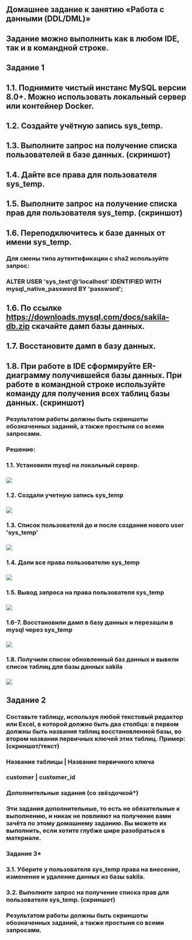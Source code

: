 ## Домашнее задание к занятию «Работа с данными (DDL/DML)»
### 
## Задание можно выполнить как в любом IDE, так и в командной строке.
### 
## Задание 1
## 1.1. Поднимите чистый инстанс MySQL версии 8.0+. Можно использовать локальный сервер или контейнер Docker.
### 
## 1.2. Создайте учётную запись sys_temp.
### 
## 1.3. Выполните запрос на получение списка пользователей в базе данных. (скриншот)
### 
## 1.4. Дайте все права для пользователя sys_temp.
### 
## 1.5. Выполните запрос на получение списка прав для пользователя sys_temp. (скриншот)
### 
## 1.6. Переподключитесь к базе данных от имени sys_temp.
### 
### Для смены типа аутентификации с sha2 используйте запрос:
### 
### ALTER USER 'sys_test'@'localhost' IDENTIFIED WITH mysql_native_password BY 'password';
## 1.6. По ссылке https://downloads.mysql.com/docs/sakila-db.zip скачайте дамп базы данных.
### 
## 1.7. Восстановите дамп в базу данных.
### 
## 1.8. При работе в IDE сформируйте ER-диаграмму получившейся базы данных. При работе в командной строке используйте команду для получения всех таблиц базы данных. (скриншот)
### 
### Результатом работы должны быть скриншоты обозначенных заданий, а также простыня со всеми запросами.
### 
### Решение:
### 1.1. Установили mysql на локальный сервер.
### ![](https://github.com/Berezhok/hw_BD2_mySQL/blob/main/img/mysqlversion.png)
### 1.2. Создали учетную запись sys_temp
### ![](https://github.com/Berezhok/hw_BD2_mySQL/blob/main/img/createUser.png)
### 1.3. Список пользователй до и после создания нового user 'sys_temp'
### ![](https://github.com/Berezhok/hw_BD2_mySQL/blob/main/img/spisokuser.png)
### 1.4. Дали все права пользователю sys_temp
### ![](https://github.com/Berezhok/hw_BD2_mySQL/blob/main/img/grantAll.png)
### 1.5. Вывод запроса на права пользователя sys_temp 
### ![](https://github.com/Berezhok/hw_BD2_mySQL/blob/main/img/grantsystemp.png)
### 1.6-7. Восстановили дамп в базу данных и перезашли в mysql через sys_temp 
### ![](https://github.com/Berezhok/hw_BD2_mySQL/blob/main/img/dumpInstall.png)
### 1.8. Получили список обновленный баз данных и вывели список таблиц для базы данных sakila
### ![](https://github.com/Berezhok/hw_BD2_mySQL/blob/main/img/showsakilatables.png)
### 
### 
### 
### 
## Задание 2
### Составьте таблицу, используя любой текстовый редактор или Excel, в которой должно быть два столбца: в первом должны быть названия таблиц восстановленной базы, во втором названия первичных ключей этих таблиц. Пример: (скриншот/текст)
### 
### Название таблицы | Название первичного ключа
### customer         | customer_id
### Дополнительные задания (со звёздочкой*)
### Эти задания дополнительные, то есть не обязательные к выполнению, и никак не повлияют на получение вами зачёта по этому домашнему заданию. Вы можете их выполнить, если хотите глубже шире разобраться в материале.
### 
### Задание 3*
### 3.1. Уберите у пользователя sys_temp права на внесение, изменение и удаление данных из базы sakila.
### 
### 3.2. Выполните запрос на получение списка прав для пользователя sys_temp. (скриншот)
### 
### Результатом работы должны быть скриншоты обозначенных заданий, а также простыня со всеми запросами.